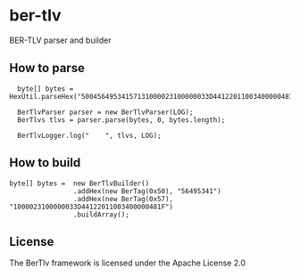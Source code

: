 ber-tlv
=======

BER-TLV parser and builder


How to parse
------------

```
  byte[] bytes = HexUtil.parseHex("50045649534157131000023100000033D44122011003400000481F");

  BerTlvParser parser = new BerTlvParser(LOG);
  BerTlvs tlvs = parser.parse(bytes, 0, bytes.length);
  
  BerTlvLogger.log("    ", tlvs, LOG);
```

How to build
------------

```
byte[] bytes =  new BerTlvBuilder()
                .addHex(new BerTag(0x50), "56495341")
                .addHex(new BerTag(0x57), "1000023100000033D44122011003400000481F")
                .buildArray();
```


## License

The BerTlv framework is licensed under the Apache License 2.0
